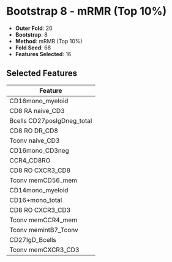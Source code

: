 # Bootstrap 8 - mRMR (Top 10%)

- **Outer Fold**: 20
- **Bootstrap**: 8
- **Method**: mRMR (Top 10%)
- **Fold Seed**: 68
- **Features Selected**: 16

## Selected Features

| Feature |
|---------|
| CD16mono_myeloid |
| CD8 RA naive_CD3 |
| Bcells CD27posIgDneg_total |
| CD8 RO DR_CD8 |
| Tconv naive_CD3 |
| CD16mono_CD3neg |
| CCR4_CD8RO |
| CD8 RO CXCR3_CD8 |
| Tconv memCD56_mem |
| CD14mono_myeloid |
| CD16+mono_total |
| CD8 RO CXCR3_CD3 |
| Tconv memCCR4_mem |
| Tconv memintB7_Tconv |
| CD27IgD_Bcells |
| Tconv memCXCR3_CD3 |
